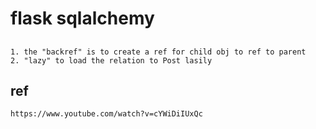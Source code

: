 # flask sqlalchemy

## 
    1. the "backref" is to create a ref for child obj to ref to parent
    2. "lazy" to load the relation to Post lasily

## ref
    https://www.youtube.com/watch?v=cYWiDiIUxQc